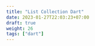 ```yaml
---
title: "List Collection Dart"
date: 2023-01-27T22:03:23+07:00
draft: true
weight: 26
tags: ["dart"]
---
```


